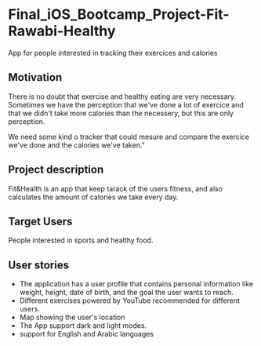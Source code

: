 # Final_iOS_Bootcamp_Project-Fit-Rawabi-Healthy
App for people interested in tracking their exercices and calories

## Motivation
There is no doubt that exercise and healthy eating are very necessary. Sometimes we have the perception that we've done a lot of exercice and that we didn't take more calories than the necessery, but this are only perception. 

We need some kind o tracker that could mesure and compare the exercice we've done and the calories we've taken."


## Project description
Fit&Health is an app that keep tarack of the users fitness, and also calculates the amount of calories we take every day.


## Target Users
People interested in sports and healthy food.


## User stories
   - The application has a user profile that contains personal information like weight, height, date of birth, and the goal the user wants to reach.
   - Different exercises powered by YouTube recommended for different users.
   - Map showing the user's location
   - The App support dark and light modes.
   - support for English and Arabic languages
